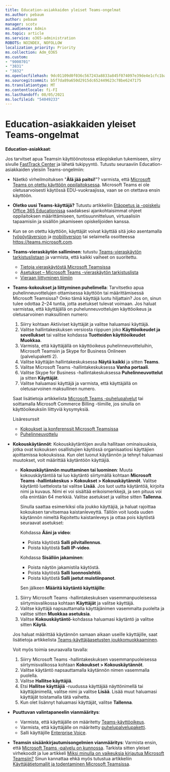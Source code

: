 ```yaml
---
title: Education-asiakkaiden yleiset Teams-ongelmat
ms.author: pebaum
author: pebaum
manager: scotv
ms.audience: Admin
ms.topic: article
ms.service: o365-administration
ROBOTS: NOINDEX, NOFOLLOW
localization_priority: Priority
ms.collection: Adm_O365
ms.custom:
- "9000701"
- "3831"
- "3832"
ms.openlocfilehash: 9dc01109d0f036c567243a8833a845f074097e39de4e1cfc1ba38da61b8f97ab
ms.sourcegitcommit: b5f7da89a650d2915dc652449623c78be6247175
ms.translationtype: MT
ms.contentlocale: fi-FI
ms.lasthandoff: 08/05/2021
ms.locfileid: "54049233"
---
```

# <a name="teams-common-issues-for-education-customers"></a>Education-asiakkaiden yleiset Teams-ongelmat

**Education-asiakkaat**:

Jos tarvitset apua Teamsin käyttöönotossa etäopiskelun tukemiseen, siirry sivulle [FastTrack Center](https://www.microsoft.com/fasttrack) ja lähetä tukipyyntö. Tutustu seuraaviin Education-asiakkaiden yleisiin Teams-ongelmiin:

- Näetkö virheilmoituksen "**Älä jää paitsi!**"? varmista, että [Microsoft Teams on otettu käyttöön oppilaitoksessa](https://docs.microsoft.com/microsoft-365/education/intune-edu-trial/enable-microsoft-teams). Microsoft Teams ei ole oletusarvoisesti käytössä EDU-vuokraajissa, vaan se on otettava ensin käyttöön.

- **Oletko uusi Teams-käyttäjä?** Tutustu artikkeliin [Etäopetus ja -opiskelu Office 365 Educationissa](https://support.office.com/article/remote-teaching-and-learning-in-office-365-education-f651ccae-7b65-478b-8366-51bb884025c4) saadaksesi ajankohtaisimmat ohjeet oppilaitoksen määrittämiseen, tuntisuunnitteluun, virtuaalisiin tapaamisiin ja sisällön jakamiseen opiskelijoiden kanssa.

- Kun se on otettu käyttöön, käyttäjät voivat käyttää sitä joko asentamalla [työpöytäversion](https://docs.microsoft.com/MicrosoftTeams/get-clients#desktop-client) ja [mobiiliversion](https://docs.microsoft.com/MicrosoftTeams/get-clients#mobile-clients) tai selaimella osoitteessa https://teams.microsoft.com.

- **Teams-vieraskäytön salliminen**: tutustu [Teams-vieraskäytön tarkistuslistaan](https://docs.microsoft.com/microsoftteams/guest-access-checklist) ja varmista, että kaikki vaiheet on suoritettu.
    - [Tietoja vieraskäytöstä Microsoft Teamsissa](https://docs.microsoft.com/microsoftteams/guest-access)
    - [Asetukset – Microsoft Teams -vieraskäytön tarkistuslista](https://docs.microsoft.com/microsoftteams/guest-access-checklist)
    - [Vieraan liittyminen tiimiin](https://docs.microsoft.com/microsoftteams/guest-joins)

- **Teams-kokoukset ja liittyminen puhelimella**: Tarvitsetko apua puhelinneuvottelujen ottamisessa käyttöön tai määrittämisessä Microsoft Teamsissa? Onko tämä käyttäjä luotu hiljattain? Jos on, sinun tulee odottaa 2–24 tuntia, jotta asetukset tulevat voimaan. Jos haluat varmistaa, että käyttäjällä on puhelunneuvottelujen käyttöoikeus ja oletusarvoinen maksullinen numero:
    1. Siirry kohtaan Aktiiviset käyttäjät ja valitse haluamasi käyttäjä.
    2. Valitse hallintakeskuksen versiosta riippuen joko **Käyttöoikeudet ja sovellukset** tai valitse kohdassa **Tuotteiden käyttöoikeudet** **Muokkaa**.
    3. Varmista, että käyttäjällä on käyttöoikeus puhelinneuvotteluihin, Microsoft Teamsiin ja Skype for Business Onlineen (palvelupaketti 2).
    4. Valitse käyttäjän hallintakeskuksessa **Näytä kaikki** ja sitten **Teams**.
    5. Valitse Microsoft Teams -hallintakeskuksessa **Vanha portaali**.
    6. Valitse Skype for Business -hallintakeskuksessa **Puhelinneuvottelut** ja sitten **Käyttäjät**.
    7. Valitse haluamasi käyttäjä ja varmista, että käyttäjällä on oletusarvoinen maksullinen numero.

    Saat lisätietoja artikkelista [Microsoft Teams -puhelupalvelut](https://docs.microsoft.com/microsoftteams/calling-plans-for-office-365) tai soittamalla Microsoft Commerce Billing -tiimille, jos sinulla on käyttöoikeuksiin liittyviä kysymyksiä.

    Lisäresurssit

    - [Kokoukset ja konferenssit Microsoft Teamsissa](https://docs.microsoft.com/microsoftteams/deploy-meetings-microsoft-teams-landing-page)
    - [Puhelinneuvottelu](https://docs.microsoft.com/microsoftteams/audio-conferencing-in-office-365)

- **Kokouskäytännöt**: Kokouskäytäntöjen avulla hallitaan ominaisuuksia, jotka ovat kokouksen osallistujien käytössä organisaatiosi käyttäjien ajoittamissa kokouksissa. Kun olet luonut käytännön ja tehnyt haluamasi muutokset, voit määrittää käytäntöön käyttäjiä.

    - **Kokouskäytännön muuttaminen tai luominen**: Muuta kokouskäytäntöä tai luo käytäntö siirtymällä kohtaan **Microsoft Teams -hallintakeskus > Kokoukset > Kokouskäytännöt**. Valitse käytäntö luettelosta tai valitse **Lisää**. Jos luot uutta käytäntöä, kirjoita nimi ja kuvaus. Nimi ei voi sisältää erikoismerkkejä, ja sen pituus voi olla enintään 64 merkkiä. Valitse asetukset ja valitse sitten **Tallenna**. 
    
        Sinulla saattaa esimerkiksi olla joukko käyttäjiä, ja haluat rajoittaa kokouksen tarvitsemaa kaistanleveyttä. Tällöin voit luoda uuden käytännön nimeltä Rajoitettu kaistanleveys ja ottaa pois käytöstä seuraavat asetukset:

        Kohdassa **Ääni ja video**:
        - Poista käytöstä **Salli pilvitallennus**.
        - Poista käytöstä **Salli IP-video**.

        Kohdassa **Sisällön jakaminen**:

        - Poista näytön jakamistila käytöstä.
        - Poista käytöstä **Salli luonnoslehtiö**.
        - Poista käytöstä **Salli jaetut muistiinpanot**.

        Sen jälkeen **Määritä käytäntö käyttäjille**:

    1. Siirry Microsoft Teams -hallintakeskuksen vasemmanpuoleisessa siirtymisvalikossa kohtaan **Käyttäjät** ja valitse käyttäjä.
    2. Valitse käyttäjä napsauttamalla käyttäjänimen vasemmalta puolelta ja valitse sitten **Muokkaa asetuksia**.
    3. Valitse **Kokouskäytäntö**-kohdassa haluamasi käytäntö ja valitse sitten **Käytä**.

    Jos haluat määrittää käytännön samaan aikaan useille käyttäjille, saat lisätietoja artikkelista [Teams-käyttäjäasetusten joukkomuokkaaminen](https://docs.microsoft.com/microsoftteams/edit-user-settings-in-bulk).

    Voit myös toimia seuraavalla tavalla:
    1. Siirry Microsoft Teams -hallintakeskuksen vasemmanpuoleisessa siirtymisvalikossa kohtaan **Kokoukset > Kokouskäytännöt**.
    2. Valitse käytäntö napsauttamalla käytännön nimen vasemmalla puolella.
    3. Valitse **Hallitse käyttäjiä**.
    4. Etsi **Hallitse käyttäjiä** -ruudussa käyttäjää näyttönimellä tai käyttäjänimellä, valitse nimi ja valitse **Lisää**. Lisää muut haluamasi käyttäjät toistamalla tätä vaihetta.
    5. Kun olet lisännyt haluamasi käyttäjät, valitse **Tallenna**.

- **Puuttuvan valintapaneelin vianmääritys**:
    - Varmista, että käyttäjälle on määritetty [Teams-käyttöoikeus](https://docs.microsoft.com/MicrosoftTeams/assign-teams-licenses).
    - Varmista, että käyttäjälle on määritetty [puhelupalvelupaketti](https://docs.microsoft.com/MicrosoftTeams/calling-plan-landing-page).
    - Salli käyttäjille [Enterprise Voice](https://docs.microsoft.com/skypeforbusiness/skype-for-business-hybrid-solutions/plan-your-phone-system-cloud-pbx-solution/enable-users-for-enterprise-voice-online-and-phone-system-voicemail#to-enable-your-users-for-phone-system-in-office-365-voice-and-voicemail).

- **Teamsin sisäänkirjautumisongelmien vianmääritys**: Varmista ensin, että [Microsoft Teams -palvelu on kunnossa](https://admin.microsoft.com/Adminportal/Home?source=applauncher#/servicehealth). Tarkista sitten yleiset virhekoodit ja lue artikkeli [Miksi minulla on vaikeuksia kirjautua Microsoft Teamsiin?](https://support.office.com/article/a02f683b-61a3-4008-9447-ee60c5593b0f) Sinun kannattaa ehkä myös tutustua artikkeliin [Käyttäjätietomallit ja todentaminen Microsoft Teamsissa](https://docs.microsoft.com/MicrosoftTeams/identify-models-authentication).
